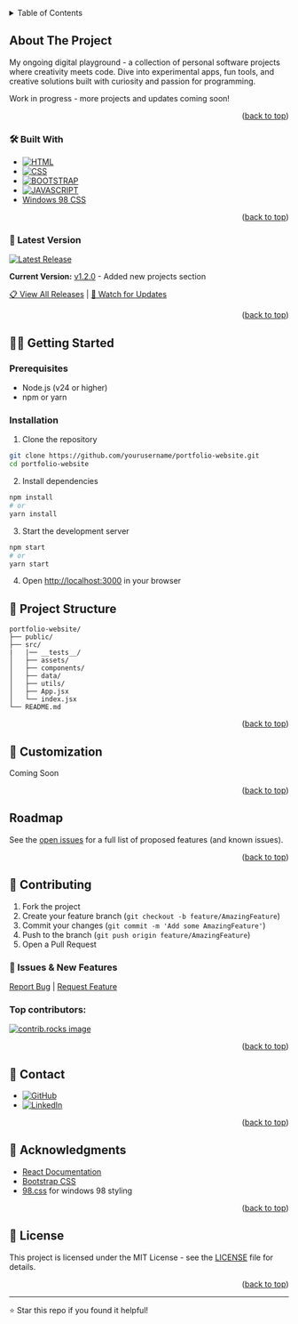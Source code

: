 <a id="readme-top"></a>

<!-- TABLE OF CONTENTS -->
<details>
    <summary>Table of Contents</summary>
    <ol>
        <li>
            <a href="#about-the-project">About The Project</a>
            <ul>
                <li><a href="#built-with">Built With</a></li>
                <li><a href="#live-demo">Live Demo</a></li>
            </ul>
        </li>
        <li>
            <a href="#getting-started">Getting Started</a>
            <ul>
                <li><a href="#prerequisites">Prerequisites</a></li>
                <li><a href="#installation">Installation</a></li>
            </ul>
        </li>
        <li><a href="#project-structure">Project Structure</a></li>
        <li><a href="#customization">Customization</a></li>
        <li><a href="#Roadmap">Roadmap</a></li>
        <li><a href="#contributing">Contributing</a></li>
        <li><a href="#contact">Contact</a></li>
        <li><a href="#acknowledgments">Acknowledgments</a></li>
        <li><a href="#license">License</a></li>
    </ol>
</details>

## About The Project

My ongoing digital playground - a collection of personal software projects where creativity meets code. Dive into experimental apps, fun tools, and creative solutions built with curiosity and passion for programming.

Work in progress - more projects and updates coming soon!

<p align="right">(<a href="#readme-top">back to top</a>)</p>

### 🛠️ Built With

- [![HTML][HTML]][HTML-url]
- [![CSS][CSS]][CSS-url]
- [![BOOTSTRAP][BOOTSTRAP]][BOOTSTRAP-url]
- [![JAVASCRIPT][JAVASCRIPT]][JAVASCRIPT-url]
- [Windows 98 CSS](https://jdan.github.io/98.css/#intro)

<p align="right">(<a href="#readme-top">back to top</a>)</p>

### 🚀 Latest Version

[![Latest Release](https://img.shields.io/github/v/release/aranu29/portfolio-website?style=for-the-badge)](../../releases/latest)

**Current Version:** [v1.2.0](../../releases/tag/v1.2.0) - Added new projects section

[📋 View All Releases](../../releases) | [🔔 Watch for Updates](../../subscription)

<p align="right">(<a href="#readme-top">back to top</a>)</p>

## 🏃‍♂️ Getting Started

### Prerequisites

- Node.js (v24 or higher)
- npm or yarn

### Installation

1. Clone the repository

```bash
git clone https://github.com/yourusername/portfolio-website.git
cd portfolio-website
```

2. Install dependencies

```bash
npm install
# or
yarn install
```

3. Start the development server

```bash
npm start
# or
yarn start
```

4. Open [http://localhost:3000](http://localhost:3000) in your browser

## 📂 Project Structure

```
portfolio-website/
├── public/
├── src/
|   |── __tests__/
│   ├── assets/
│   ├── components/
│   ├── data/
│   ├── utils/
│   ├── App.jsx
│   └── index.jsx
└── README.md
```

<p align="right">(<a href="#readme-top">back to top</a>)</p>

## 🎨 Customization

Coming Soon

<p align="right">(<a href="#readme-top">back to top</a>)</p>

## Roadmap

See the [open issues](https://github.com/aranu29/odin-recipes/issues) for a full list of proposed features (and known issues).

<p align="right">(<a href="#readme-top">back to top</a>)</p>

## 🤝 Contributing

1. Fork the project
2. Create your feature branch (`git checkout -b feature/AmazingFeature`)
3. Commit your changes (`git commit -m 'Add some AmazingFeature'`)
4. Push to the branch (`git push origin feature/AmazingFeature`)
5. Open a Pull Request

### 🐛 Issues & New Features

[Report Bug](../../issues/new?template=bug_report.md) | [Request Feature](../../issues/new?template=feature_request.md)

### Top contributors:

<a href="https://github.com/aranu29/portfolio-website/graphs/contributors">
  <img src="https://contrib.rocks/image?repo=aranu29/portfolio-website" alt="contrib.rocks image" />
</a>

<p align="right">(<a href="#readme-top">back to top</a>)</p>

## 📧 Contact

- [![GitHub][github-shield]][github-url]
- [![LinkedIn][linkedin-shield]][linkedin-url]

<p align="right">(<a href="#readme-top">back to top</a>)</p>

## 🙏 Acknowledgments

- [React Documentation](https://reactjs.org/)
- [Bootstrap CSS](https://getbootstrap.com/)
- [98.css](https://jdan.github.io/98.css/#intro) for windows 98 styling

<p align="right">(<a href="#readme-top">back to top</a>)</p>

## 📝 License

This project is licensed under the MIT License - see the [LICENSE](LICENSE) file for details.

<p align="right">(<a href="#readme-top">back to top</a>)</p>

---

⭐ Star this repo if you found it helpful!

<!-- MARKDOWN LINKS & IMAGES -->
<!-- https://www.markdownguide.org/basic-syntax/#reference-style-links -->

[license-shield]: https://img.shields.io/github/license/aranu29/odin-recipes.svg?style=for-the-badge
[license-url]: https://github.com/aranu29/odin-recipes/blob/master/LICENSE.txt
[linkedin-shield]: https://custom-icon-badges.demolab.com/badge/LinkedIn-0A66C2?logo=linkedin-white&logoColor=fff
[linkedin-url]: https://www.linkedin.com/in/anuoluwa-akibu1/
[github-shield]: https://img.shields.io/badge/GitHub-%23121011.svg?logo=github&logoColor=white
[github-url]: https://github.com/aranu29/odin-recipes
[HTML]: https://img.shields.io/badge/HTML-%23E34F26.svg?logo=html5&logoColor=white
[HTML-url]: https://html.com/
[CSS]: https://img.shields.io/badge/CSS-1572B6?logo=css3&logoColor=fff
[CSS-url]: https://html.com
[BOOTSTRAP]: https://img.shields.io/badge/Bootstrap-7952B3?logo=bootstrap&logoColor=fff
[BOOTSTRAP-url]: https://getbootstrap.com/
[JAVASCRIPT]: https://img.shields.io/badge/JavaScript-F7DF1E?logo=javascript&logoColor=000
[JAVASCRIPT-url]: https://www.javascript.com/
